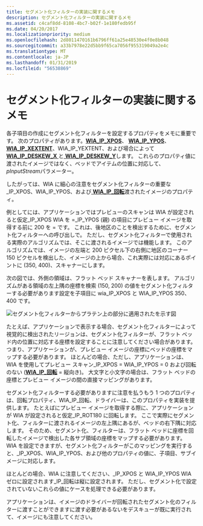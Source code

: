 ```yaml
---
title: セグメント化フィルターの実装に関するメモ
description: セグメント化フィルターの実装に関するメモ
ms.assetid: c4caf8dd-8108-4bc7-b02f-1e180fedb95f
ms.date: 04/20/2017
ms.localizationpriority: medium
ms.openlocfilehash: 2d8011470161b6796ff61a25e48530e4f0e8b048
ms.sourcegitcommit: a33b7978e22d5bb9f65ca7056f955319049a2e4c
ms.translationtype: MT
ms.contentlocale: ja-JP
ms.lasthandoff: 01/31/2019
ms.locfileid: "56538869"
---
```

# <a name="implementation-notes-for-segmentation-filters"></a>セグメント化フィルターの実装に関するメモ





各子項目の作成にセグメント化フィルターを設定するプロパティをメモに重要です。 次のプロパティがあります。[**WIA\_IP\_XPOS**](https://msdn.microsoft.com/library/windows/hardware/ff552663)、 [ **WIA\_IP\_YPOS**](https://msdn.microsoft.com/library/windows/hardware/ff552671)、 [ **WIA\_IP\_XEXTENT**](https://msdn.microsoft.com/library/windows/hardware/ff552661)、WIA\_IP\_YEXTENT、および場合によって[ **WIA\_IP\_DESKEW\_X** ](https://msdn.microsoft.com/library/windows/hardware/ff552581)と[ **WIA\_IP\_DESKEW\_Y**](https://msdn.microsoft.com/library/windows/hardware/ff552587)します。 これらのプロパティ値に渡されたイメージではなく、ベッドでアイテムの位置に対応して、 *pInputStream*パラメーター。

したがっては、WIA に細心の注意をセグメント化フィルターの重要な\_IP\_XPOS、WIA\_IP\_YPOS、および[ **WIA\_IP\_回転**](https://msdn.microsoft.com/library/windows/hardware/ff552648)渡されたイメージのプロパティ。

例としてには、アプリケーションではプレビューのスキャンは WIA が設定されると仮定\_IP\_XPOS WIA を =\_IP\_YPOS (親) の項目にプレビュー イメージを取得する前に 200 を = です。 これは、後地区のことを検出するために、セグメント化フィルターへの呼び出しで。 ただし、セグメント化フィルターで使用される実際のアルゴリズムでは、そこに渡されるイメージでは機能します。 このアルゴリズムでは、イメージの左端と 200 ピクセル下の右側に地区のコーナー 150 ピクセルを検出した、イメージの上から場合、これ実際には対応にあるポイントに (350, 400)、スキャナーにします。

次の図では、外側の領域は、フラット ベッド スキャナーを表します。 アルゴリズムがある領域の左上隅の座標を検索 (150, 200) の値をセグメント化フィルターする必要があります設定を子項目に wia\_IP\_XPOS と WIA\_IP\_YPOS 350、400 です。

![セグメント化フィルターからプラテン上の部分に適用されたを示す図](images/art-segmentation3.png)

たとえば、アプリケーションで表示する場合、セグメント化フィルターによって視覚的に検出されたリージョンは、セグメント化フィルターが、フラット ベッド内の位置に対応する座標を設定することに注意してください場合があります。 つまり、アプリケーションが、プレビュー イメージの座標にベッドの座標をマップする必要があります。 ほとんどの場合、ただし、アプリケーションは、WIA を使用してプレビュー スキャン\_IP\_XPOS = WIA\_IP\_YPOS = 0 および回転のない ([**WIA\_IP\_回転**](https://msdn.microsoft.com/library/windows/hardware/ff552648) = 縦向き)。 大文字と小文字の場合は、フラット ベッドの座標とプレビュー イメージの間の直接マッピングがあります。

セグメント化フィルターする必要がありますに注意を払うもう 1 つのプロパティは、回転プロパティ、WIA\_IP\_回転、ドライバーは、このプロパティを実装を提供します。 たとえばにプレビュー イメージを取得する際に、アプリケーションが WIA が設定されると仮定\_IP\_ROT180 に回転します。 ここで実際にセグメント化、フィルターに渡されるイメージの左上隅にあるが、ベッドの右下隅に対応します。 そのため、セグメント化、フィルターは、フラット ベッドに座標を回転したイメージで検出した各サブ領域の座標をマップする必要があります。 WIA を設定できますが、セグメント化フィルターがこのマッピングを実行すると、\_IP\_XPOS、WIA\_IP\_YPOS、および他のプロパティの値に、子項目、サブイメージに対応します。

ほとんどの場合、WIA に注意してください、\_IP\_XPOS と WIA\_IP\_YPOS WIA ゼロに設定されます\_IP\_回転は縦に設定されます。 ただし、セグメント化で設定されていないこれらの値にケースを処理できる必要があります。

アプリケーションは、イメージのドライバーが回転されたセグメント化のフィルターに渡すことができますに渡す必要があるないをデスキューが既に実行されて、イメージにも注意してください。

 

 




